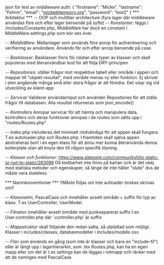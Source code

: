 json för test av middleware auth:
{
	"firstname": "Micke",
	"lastname": "Fehrm",
	"email": "micke@tempory.org",
	"password": "test2"
}
*** Arkitektur ***
-- OOP och multitier architecture (fyra lager där middleware användas före och efter lager beroende på syfte)
-- *Konstanter*: läggs i /includes/Constants.php, MiddleWare har dock en constant i MiddleWare.settings.php som bör ses över.

-- *MiddleWare*: Mellanlager som används före anrop för authentisering och verifiering av användare. Används för och efter anrop beroende på case. 

-- *Basklasser*: Basklasser finns för nästan alla typer av klasser och skall populeras med återanvändbar kod för att följa DRY-principen

-- *Repositories*: ställer frågor mot respektive tabell eller område i appen och mappar till "objekt-resultat", med område menas vy eller funktion. Ej skrivet i sten angående många små eller stora frågor är att föredra. Det visar sig vid utveckling av klient-app

-- *Servicar* Validerar användarinput och använder Repositories för att ställa frågor till databasen. Alla resultat returneras som json_encode()

-- *Kontrollers* Anropar servicar för att hämta och manipulera data, kontrollers och deras funktioner anropas i de routes som sätts upp i "routes/Routes.php" 

-- *index.php* inkluderas det minimalt nödvändiga för att appen skall fungera. T.ex autoloader.php och Routes.php. I framtiden skall själva appen abstraheras bort i en egen klass för att ännu mer kunna återanvända denna boilerplate utan att knyta den till någon specifik lösning.

-- *Klasser och funktioner*:
https://www.sitepoint.com/community/t/to-static-or-not-to-static/263096
Då testbarhet inte finns på kartan och är det okej med statiska metoder och egenskaper, så länge de inte håller "state" dvs de måste vara stateless

*** Namnkonventioner ***
!!Måste följas om inte autloader önskas skrivas om!!

-- *Klassnamn*, PascalCase och innehåller avsett område + suffix för typ av klass. T.ex UserController, UserModel.

-- *Filnamn* innehåller avsett område med punkseparerat suffix t.ex User.controller.php där '.controller.php' är suffix

-- *Mappstruktur* skall följande den redan satta, så utplattad som möjligt.
Klasser i includes/classes, databasmodeller i includes/models osv.

-- *Filer* som används en gång (som inte är klasser och bara en "include-fil") eller är långt upp i lagerhierarkin, som .tex Routes.php, kan ha en egen mapp eller om det är t.ex settings kan de läggas i rotmapp och räcker med att de namnges med PascalCase
